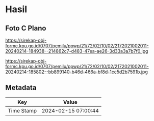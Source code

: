# Hasil

## Foto C Plano

https://sirekap-obj-formc.kpu.go.id/0707/pemilu/ppwp/21/72/02/10/02/2172021002011-20240214-184938--214862c7-d483-47ea-ae26-3d33a3a7b7f0.jpg

https://sirekap-obj-formc.kpu.go.id/0707/pemilu/ppwp/21/72/02/10/02/2172021002011-20240214-185802--bb899140-b46d-466a-bf8d-1cc5d2b7591b.jpg


## Metadata

| Key        | Value               |
| ---------- | ------------------- |
| Time Stamp | 2024-02-15 07:00:44 |



